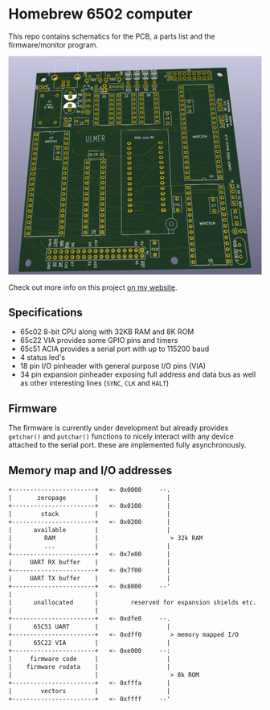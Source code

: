 # Homebrew 6502 computer

This repo contains schematics for the PCB, a parts list and
the firmware/monitor program.

![PCB Rendering](./screenshot.png)

Check out more info on this project [on my website](https://www.aulmer.at/6502.html).

## Specifications

* 65c02 8-bit CPU along with 32KB RAM and 8K ROM
* 65c22 VIA provides some GPIO pins and timers
* 65c51 ACIA provides a serial port with up to 115200 baud
* 4 status led's
* 18 pin I/O pinheader with general purpose I/O pins (VIA)
* 34 pin expansion pinheader exposing full address and data bus
as well as other interesting lines (`SYNC`, `CLK` and `HALT`)

## Firmware

The firmware is currently under development but already provides
`getchar()` and `putchar()` functions to nicely interact with any
device attached to the serial port. these are implemented fully
asynchronously.

## Memory map and I/O addresses

```plaintext
+-----------------------+   <- 0x0000     --.
|       zeropage        |                   |
+-----------------------+   <- 0x0100       |
|        stack          |                   |
+-----------------------+   <- 0x0200       |
|      available        |                   |
|         RAM           |                    > 32k RAM
|         ...           |                   |
+-----------------------+   <- 0x7e00       |
|     UART RX buffer    |                   |
+-----------------------+   <- 0x7f00       |
|     UART TX buffer    |                   |
+-----------------------+   <- 0x8000     --'
|                       |
|      unallocated      |         reserved for expansion shields etc.
|                       |
+-----------------------+   <- 0xdfe0     --.
|      65C51 UART       |                   |
+-----------------------+   <- 0xdff0        > memory mapped I/O
|      65C22 VIA        |                   |
+-----------------------+   <- 0xe000     --:
|     firmware code     |                   |
|    firmware rodata    |                   |
|                       |                    > 8k ROM
+-----------------------+   <- 0xfffa       |
|        vectors        |                   |
+-----------------------+   <- 0xffff     --'
```
